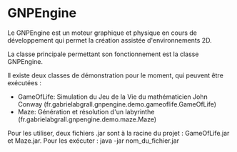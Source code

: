 # GNPEngine

Le GNPEngine est un moteur graphique et physique en cours de développement qui permet la création assistée d'environnements 2D.

La classe principale permettant son fonctionnement est la classe GNPEngine.

Il existe deux classes de démonstration pour le moment, qui peuvent être exécutées :
- GameOfLife: Simulation du Jeu de la Vie du mathématicien John Conway (fr.gabrielabgrall.gnpengine.demo.gameoflife.GameOfLife)
- Maze: Génération et résolution d'un labyrinthe (fr.gabrielabgrall.gnpengine.demo.maze.Maze)

Pour les utiliser, deux fichiers .jar sont à la racine du projet : GameOfLife.jar et Maze.jar.
Pour les exécuter : java -jar nom_du_fichier.jar
